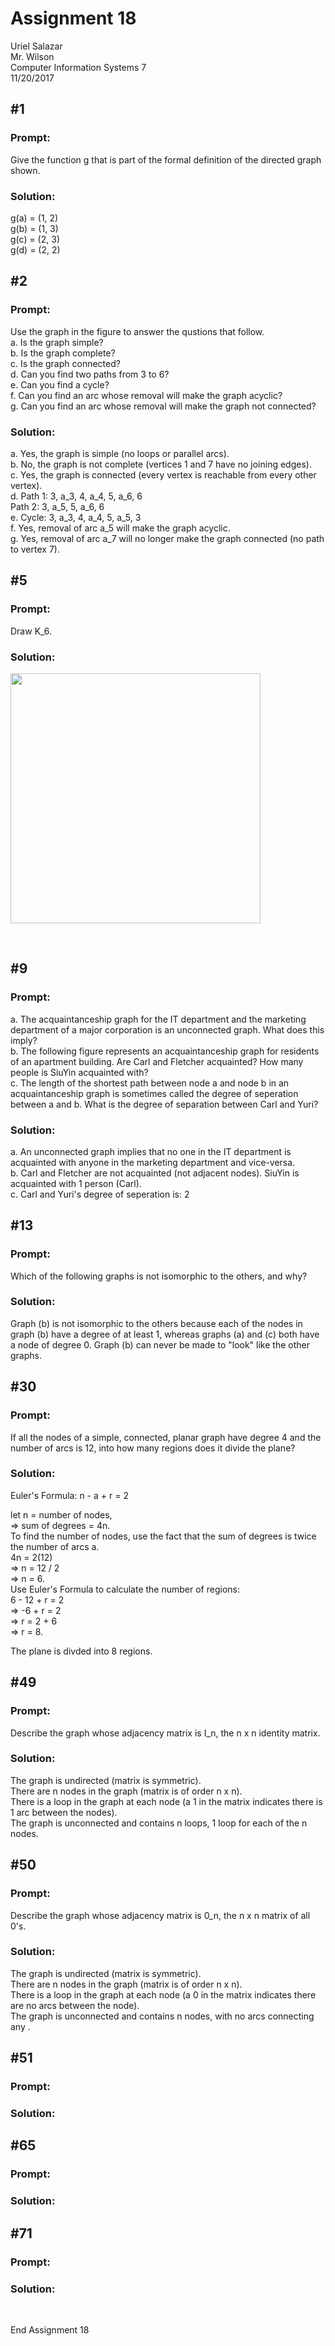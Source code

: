 # Assignment 18
Uriel Salazar  
Mr. Wilson  
Computer Information Systems 7  
11/20/2017


## &#35;1

### Prompt:

Give the function g that is part of the formal definition of the directed graph shown.

### Solution:

g(a) = (1, 2)  
g(b) = (1, 3)  
g(c) = (2, 3)  
g(d) = (2, 2)  


## &#35;2

### Prompt:

Use the graph in the figure to answer the qustions that follow.  
a. Is the graph simple?  
b. Is the graph complete?  
c. Is the graph connected?  
d. Can you find two paths from 3 to 6?  
e. Can you find a cycle?  
f. Can you find an arc whose removal will make the graph acyclic?  
g. Can you find an arc whose removal will make the graph not connected?  

### Solution:

a. Yes, the graph is simple (no loops or parallel arcs).  
b. No, the graph is not complete (vertices 1 and 7 have no joining edges).  
c. Yes, the graph is connected (every vertex is reachable from every other vertex).  
d. Path 1: 3, a_3, 4, a_4, 5, a_6, 6  
Path 2: 3, a_5, 5, a_6, 6  
e. Cycle: 3, a_3, 4, a_4, 5, a_5, 3  
f. Yes, removal of arc a_5 will make the graph acyclic.  
g. Yes, removal of arc a_7 will no longer make the graph connected (no path to vertex 7).  

## &#35;5

### Prompt:

Draw K_6.

### Solution:

<img src="https://i.imgur.com/PKGBqoa.png" width="400" />

&nbsp;

## &#35;9

### Prompt:

a. The acquaintanceship graph for the IT department and the marketing department of a major corporation is an unconnected graph. What does this imply?  
b. The following figure represents an acquaintanceship graph for residents of an apartment building. Are Carl and Fletcher acquainted? How many people is SiuYin acquainted with?  
c. The length of the shortest path between node a and node b in an acquaintanceship graph is sometimes called the degree of seperation between a and b. What is the degree of separation between Carl and Yuri?  

### Solution:

a. An unconnected graph implies that no one in the IT department is acquainted with anyone in the marketing department and vice-versa.  
b. Carl and Fletcher are not acquainted (not adjacent nodes). SiuYin is acquainted with 1 person (Carl).  
c. Carl and Yuri's degree of seperation is: 2  

## &#35;13

### Prompt:

Which of the following graphs is not isomorphic to the others, and why?

### Solution:

Graph (b) is not isomorphic to the others because each of the nodes in graph (b) have a degree of at least 1, whereas graphs (a) and (c) both have a node of degree 0. Graph (b) can never be made to "look" like the other graphs.  

## &#35;30

### Prompt:

If all the nodes of a simple, connected, planar graph have degree 4 and the number of arcs is 12, into how many regions does it divide the plane?

### Solution:

Euler's Formula: n - a + r = 2  

let n = number of nodes,  
 => sum of degrees = 4n.  
 To find the number of nodes, use the fact that the sum of degrees is twice the number of arcs a.  
 4n = 2(12)  
 => n = 12 / 2  
 => n = 6.  
 Use Euler's Formula to calculate the number of regions:  
 6 - 12 + r = 2  
 => -6 + r = 2  
 => r = 2 + 6  
 => r = 8.  
 
 The plane is divded into 8 regions.

## &#35;49

### Prompt:

Describe the graph whose adjacency matrix is I_n, the n x n identity matrix.

### Solution:

The graph is undirected (matrix is symmetric).  
There are n nodes in the graph (matrix is of order n x n).  
There is a loop in the graph at each node (a 1 in the matrix indicates there is 1 arc between the nodes).  
The graph is unconnected and contains n loops, 1 loop for each of the n nodes.

## &#35;50

### Prompt:

Describe the graph whose adjacency matrix is 0_n, the n x n matrix of all 0's.

### Solution:

The graph is undirected (matrix is symmetric).  
There are n nodes in the graph (matrix is of order n x n).  
There is a loop in the graph at each node (a 0 in the matrix indicates there are no arcs between the node).  
The graph is unconnected and contains n nodes, with no arcs connecting any .



## &#35;51

### Prompt:

### Solution:





## &#35;65

### Prompt:

### Solution:




## &#35;71

### Prompt:

### Solution:




&nbsp;

End Assignment 18
